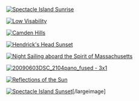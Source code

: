 [![Spectacle Island Sunrise](/wp-content/uploads/2011/06/DSC_3682pamo.jpg "DSC_3682pamo")](/posted/DSC_3682pamoL.jpg)

[![Low Visability](/wp-content/uploads/2011/06/Low-Visability.jpg "Low Visability")](/wp-content/uploads/2011/06/Low-Visability.jpg)

[![Camden Hills](/wp-content/uploads/2011/06/IMG_3444.jpg "IMG_3444")](/wp-content/uploads/2011/06/IMG_3444.jpg)

[![Hendrick's Head Sunset](/wp-content/uploads/2011/06/DSC_0210_1_2Enhancer.jpg "DSC_0210_1_2Enhancer")](/wp-content/uploads/2011/06/DSC_0210_1_2Enhancer.jpg)

[![Night Sailing aboard the Spirit of Massachusetts](/wp-content/uploads/2011/06/IMG_3022.jpg "IMG_3022")](/wp-content/uploads/2011/06/IMG_3022.jpg)

[![](/wp-content/uploads/2011/06/20090603DSC_2104pano_fused-3x1.jpg "20090603DSC_2104pano_fused - 3x1")](/wp-content/uploads/2011/06/20090603DSC_2104pano_fused-3x1.jpg)

[![Reflections of the Sun](/wp-content/uploads/2011/06/DSC00601.jpg "DSC00601")](/wp-content/uploads/2011/06/DSC00601.jpg)

[![Spectacle Island Sunset](/wp-content/uploads/2011/06/DSC_3451.jpg "DSC_3451")](/wp-content/uploads/2011/06/DSC_3451.jpg)[/largeimage]
